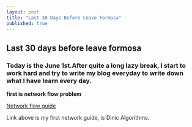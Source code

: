 ```yaml
---
layout: post
title: "Last 30 Days Before Leave Formosa"
published: true
---
```


## Last 30 days before leave formosa
### Today is the June 1st.After quite a long lazy break, I start to work hard and try to write my blog everyday to write down what I have learn every day.

**first is network flow problem**

[Network flow guide](http://comzyh.com/blog/archives/568/)

Link above is my first network guide, is Dinic Algorithms.



